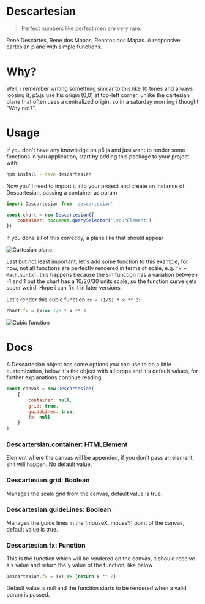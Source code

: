 # Descartesian

> Perfect numbers like perfect men are very rare.

René Descartes, René dos Mapas, Renatos dos Mapas. A responsive cartesian plane with simple functions.

# Why?

Well, i remember writing something similar to this like 10 times and always loosing it, p5.js use his origin (0,0) at top-left corner, unlike the cartesian plane that often uses a centralized origin, so in a saturday morning i thought "Why not?".

# Usage

If you don't have any knowledge on p5.js and just want to render some functions in you application, start by adding this package to your project with:

```bash
npm install --save descartesian
```

Now you'll need to import it into your project and create an instance of Descartesian, passing a container as param

```javascript
import Descartesian from 'descartesian'

const chart = new Descartesian({
    container: document.querySelector('.yourElement')
})
```

If you done all of this correctly, a plane like that should appear

![Cartesian plane](https://i.ibb.co/vdRR4Md/Annotation-2019-06-02-115710.png)

Last but not least important, let's add some function to this example, for now, not all functions are perfectly rendered in terms of scale, e.g. ```fx = Math.sin(x)```, this happens because the sin function has a variation between -1 and 1 but the chart has a 10/20/30 units scale, so the function curve gets super weird. Hope i can fix it in later versions.

Let's render this cubic function ```fx = (1/5) * x ** 3```:

```javascript
chart.fx = (x)=> 1/5 * x ** 3
```

![Cubic function](https://i.ibb.co/1sR0bpH/image.png)


# Docs

A Descartesian object has some options you can use to do a little customization, below it's the object with all props and it's default values, for further explanations continue reading.

```javascript
const canvas = new Descartesian(
    {
        container: null,
        grid: true,
        guideLines: true,
        fx: null 
    }
)
```

### Descartersian.container: HTMLElement

Element where the canvas will be appended, if you don't pass an element, shit will happen. No default value.

### Descartesian.grid: Boolean

Manages the scale grid from the canvas, default value is true.

### Descartesian.guideLines: Boolean

Manages the guide lines in the (mouseX, mouseY) point of the canvas, default value is true.

### Descartesian.fx: Function 

This is the function which will be rendered on the canvas, it should receive a x value and return the y value of the function, like below

```javascript
Descartesian.fx = (x) => {return x ** 2}
```

Default value is null and the function starts to be rendered when a valid param is passed.